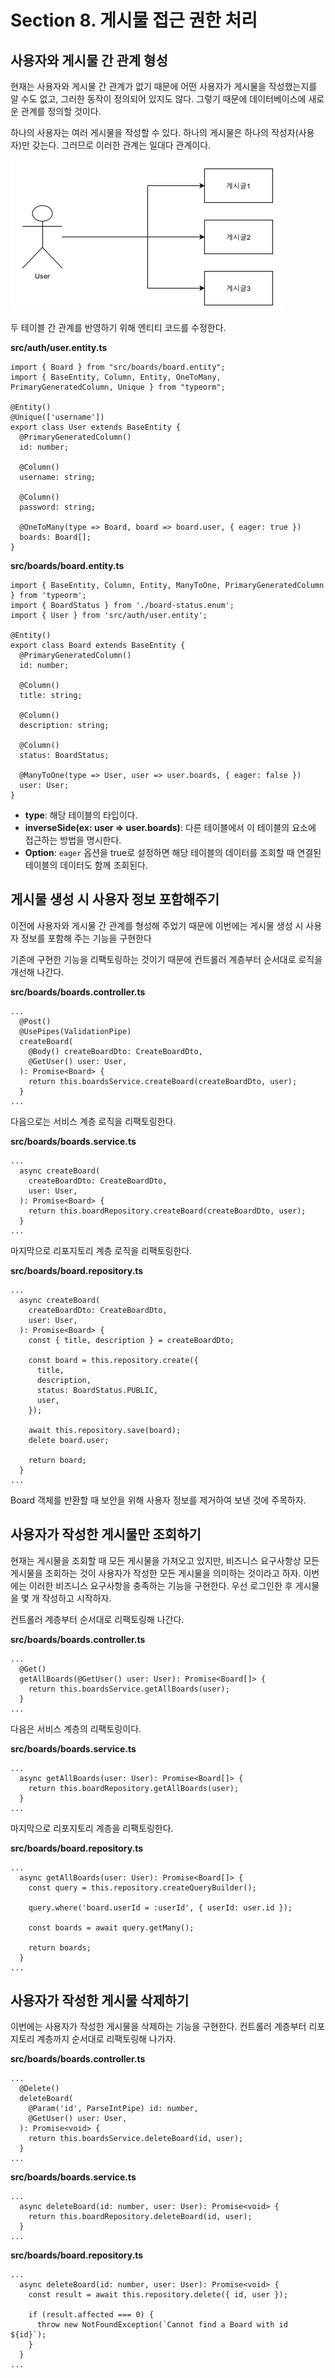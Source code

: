 # Section 8. 게시물 접근 권한 처리

## 사용자와 게시물 간 관계 형성

현재는 사용자와 게시물 간 관계가 없기 때문에 어떤 사용자가 게시물을 작성했는지를 알 수도 없고, 그러한 동작이 정의되어 있지도 않다. 그렇기 때문에 데이터베이스에 새로운 관계를 정의할 것이다.

하나의 사용자는 여러 게시물을 작성할 수 있다. 하나의 게시물은 하나의 작성자(사용자)만 갖는다. 그러므로 이러한 관계는 일대다 관계이다.

![Relationship between a user and boards](images/OneToMany.png)

두 테이블 간 관계를 반영하기 위해 엔티티 코드를 수정한다.

**src/auth/user.entity.ts**
```
import { Board } from "src/boards/board.entity";
import { BaseEntity, Column, Entity, OneToMany, PrimaryGeneratedColumn, Unique } from "typeorm";

@Entity()
@Unique(['username'])
export class User extends BaseEntity {
  @PrimaryGeneratedColumn()
  id: number;

  @Column()
  username: string;

  @Column()
  password: string;

  @OneToMany(type => Board, board => board.user, { eager: true })
  boards: Board[];
}
```

**src/boards/board.entity.ts**
```
import { BaseEntity, Column, Entity, ManyToOne, PrimaryGeneratedColumn } from 'typeorm';
import { BoardStatus } from './board-status.enum';
import { User } from 'src/auth/user.entity';

@Entity()
export class Board extends BaseEntity {
  @PrimaryGeneratedColumn()
  id: number;

  @Column()
  title: string;

  @Column()
  description: string;

  @Column()
  status: BoardStatus;

  @ManyToOne(type => User, user => user.boards, { eager: false })
  user: User;
}
```

- **type**: 해당 테이블의 타입이다.
- **inverseSide(ex: user => user.boards)**: 다른 테이블에서 이 테이블의 요소에 접근하는 방법을 명시한다.
- **Option**: `eager` 옵션을 true로 설정하면 해당 테이블의 데이터를 조회할 때 연결된 테이블의 데이터도 함께 조회된다.

## 게시물 생성 시 사용자 정보 포함해주기

이전에 사용자와 게시물 간 관계를 형성해 주었기 때문에 이번에는 게시물 생성 시 사용자 정보를 포함해 주는 기능을 구현한다

기존에 구현한 기능을 리팩토링하는 것이기 때문에 컨트롤러 계층부터 순서대로 로직을 개선해 나간다.

**src/boards/boards.controller.ts**
```
...
  @Post()
  @UsePipes(ValidationPipe)
  createBoard(
    @Body() createBoardDto: CreateBoardDto,
    @GetUser() user: User,
  ): Promise<Board> {
    return this.boardsService.createBoard(createBoardDto, user);
  }
...
```

다음으로는 서비스 계층 로직을 리팩토링한다.

**src/boards/boards.service.ts**
```
...
  async createBoard(
    createBoardDto: CreateBoardDto,
    user: User,
  ): Promise<Board> {
    return this.boardRepository.createBoard(createBoardDto, user);
  }
...
```

마지막으로 리포지토리 계층 로직을 리팩토링한다.

**src/boards/board.repository.ts**
```
...
  async createBoard(
    createBoardDto: CreateBoardDto,
    user: User,
  ): Promise<Board> {
    const { title, description } = createBoardDto;

    const board = this.repository.create({
      title,
      description,
      status: BoardStatus.PUBLIC,
      user,
    });

    await this.repository.save(board);
    delete board.user;

    return board;
  }
...
```

Board 객체를 반환할 때 보안을 위해 사용자 정보를 제거하여 보낸 것에 주목하자.

## 사용자가 작성한 게시물만 조회하기

현재는 게시물을 조회할 때 모든 게시물을 가져오고 있지만, 비즈니스 요구사항상 모든 게시물을 조회하는 것이 사용자가 작성한 모든 게시물을 의미하는 것이라고 하자. 이번에는 이러한 비즈니스 요구사항을 충족하는 기능을 구현한다. 우선 로그인한 후 게시물을 몇 개 작성하고 시작하자.

컨트롤러 계층부터 순서대로 리팩토링해 나간다.

**src/boards/boards.controller.ts**
```
...
  @Get()
  getAllBoards(@GetUser() user: User): Promise<Board[]> {
    return this.boardsService.getAllBoards(user);
  }
...
```

다음은 서비스 계층의 리팩토링이다.

**src/boards/boards.service.ts**
```
...
  async getAllBoards(user: User): Promise<Board[]> {
    return this.boardRepository.getAllBoards(user);
  }
...
```

마지막으로 리포지토리 계층을 리팩토링한다.

**src/boards/board.repository.ts**
```
...
  async getAllBoards(user: User): Promise<Board[]> {
    const query = this.repository.createQueryBuilder();

    query.where('board.userId = :userId', { userId: user.id });

    const boards = await query.getMany();

    return boards;
  }
...
```

## 사용자가 작성한 게시물 삭제하기

이번에는 사용자가 작성한 게시물을 삭제하는 기능을 구현한다. 컨트롤러 계층부터 리포지토리 계층까지 순서대로 리팩토링해 나가자.

**src/boards/boards.controller.ts**
```
...
  @Delete()
  deleteBoard(
    @Param('id', ParseIntPipe) id: number,
    @GetUser() user: User,
  ): Promise<void> {
    return this.boardsService.deleteBoard(id, user);
  }
...
```

**src/boards/boards.service.ts**
```
...
  async deleteBoard(id: number, user: User): Promise<void> {
    return this.boardRepository.deleteBoard(id, user);
  }
...
```

**src/boards/board.repository.ts**
```
...
  async deleteBoard(id: number, user: User): Promise<void> {
    const result = await this.repository.delete({ id, user });

    if (result.affected === 0) {
      throw new NotFoundException(`Cannot find a Board with id ${id}`);
    }
  }
...
```